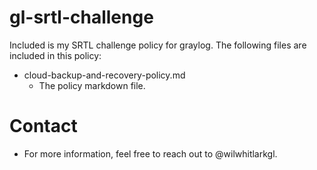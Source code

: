 # gl-srtl-challenge
Included is my SRTL challenge policy for graylog.  The following files are included in this policy:
* cloud-backup-and-recovery-policy.md
  * The policy markdown file.

# Contact
* For more information, feel free to reach out to @wilwhitlarkgl.
